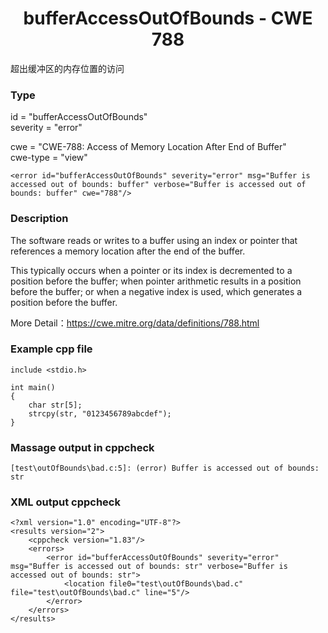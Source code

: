 # <center> bufferAccessOutOfBounds - CWE 788

超出缓冲区的内存位置的访问

### Type

id = "bufferAccessOutOfBounds"  
severity = "error"

cwe = "CWE-788: Access of Memory Location After End of Buffer"  
cwe-type = "view"

    <error id="bufferAccessOutOfBounds" severity="error" msg="Buffer is accessed out of bounds: buffer" verbose="Buffer is accessed out of bounds: buffer" cwe="788"/>



### Description

The software reads or writes to a buffer using an index or pointer that references a memory location after the end of the buffer.  

This typically occurs when a pointer or its index is decremented to a position before the buffer; when pointer arithmetic results in a position before the buffer; or when a negative index is used, which generates a position before the buffer. 

More Detail：https://cwe.mitre.org/data/definitions/788.html  



### Example cpp file

	include <stdio.h>
	
	int main()
	{
	    char str[5];
	    strcpy(str, "0123456789abcdef");
	}



### Massage output in cppcheck

	[test\outOfBounds\bad.c:5]: (error) Buffer is accessed out of bounds: str



### XML output cppcheck

	<?xml version="1.0" encoding="UTF-8"?>
	<results version="2">
	    <cppcheck version="1.83"/>
	    <errors>
	        <error id="bufferAccessOutOfBounds" severity="error" msg="Buffer is accessed out of bounds: str" verbose="Buffer is accessed out of bounds: str">
	            <location file0="test\outOfBounds\bad.c" file="test\outOfBounds\bad.c" line="5"/>
	        </error>
	    </errors>
	</results>


